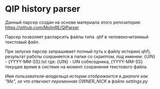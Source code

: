 # QIP history parser

Данный парсер создан на основе материала этого репозитория: https://github.com/MolinRE/QIParser

Парсер позволяет распарсить файлы типа .qhf в человекочитаемый текстовый файл.

При запуске парсер запрашивает полный путь к файлу истории(.qhf), результат работы сохраняется в папке со скриптом, под именем:
{UIN} - {YYYY-MM-SS}.txt 
где: {UIN} - UIN собеседника,  {YYYY-MM-SS} текущее время в системе на момент сохранения текстового файла.

*Имя пользователя-владельца истории отображается в диалоге как "Me", за что отвечает переменная OWNER_NICK в файле settings.py*
